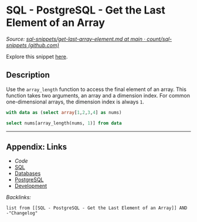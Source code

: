 # SQL - PostgreSQL - Get the Last Element of an Array

*Source: [sql-snippets/get-last-array-element.md at main · count/sql-snippets (github.com)](https://github.com/count/sql-snippets/blob/main/postgres/get-last-array-element.md)*

Explore this snippet [here](https://count.co/n/0loHJW60YO8?vm=e).

## Description

Use the `array_length` function to access the final element of an array. This function takes two arguments, an array and a dimension index. For common one-dimensional arrays, the dimension index is always `1`.

````sql
with data as (select array[1,2,3,4] as nums)

select nums[array_length(nums, 1)] from data
````

---

## Appendix: Links

* *Code*
* [SQL](SQL.md)
* [Databases](../../MOCs/Databases.md)
* [PostgreSQL](../../../3-Resources/Tools/Developer%20Tools/Data%20Stack/Databases/PostgreSQL.md)
* [Development](../../MOCs/Development.md)

*Backlinks:*

````dataview
list from [[SQL - PostgreSQL - Get the Last Element of an Array]] AND -"Changelog"
````
